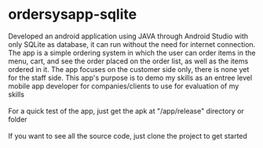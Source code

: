 # ordersysapp-sqlite
Developed an android application using JAVA through Android Studio with only SQLite as database, it can run without the need for internet connection. The app is a simple ordering system in which the user can order items in the menu, cart, and see the order placed on the order list, as well as the items ordered in it. The app focuses on the customer side only, there is none yet for the staff side. This app's purpose is to demo my skills as an entree level mobile app developer for companies/clients to use for evaluation of my skills </br></br>
For a quick test of the app, just get the apk at "/app/release" directory or folder </br></br>
If you want to see all the source code, just clone the project to get started
